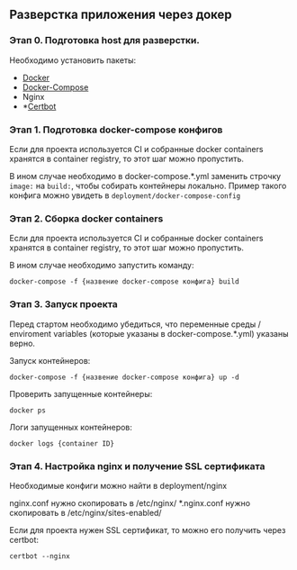 ## Разверстка приложения через докер

### Этап 0. Подготовка host для разверстки.

Необходимо установить пакеты: 
 - [Docker](https://docs.docker.com/get-docker/)
 - [Docker-Compose](https://docs.docker.com/compose/install/)
 - Nginx
 - *[Certbot](https://certbot.eff.org/)

### Этап 1. Подготовка docker-compose конфигов 

Если для проекта используется CI и собранные docker containers хранятся в container registry, то этот шаг можно пропустить. 

В ином случае необходимо в docker-compose.*.yml заменить строчку `image:` на `build:`, чтобы собирать контейнеры локально. Пример такого конфига можно увидеть в `deployment/docker-compose-config `


### Этап 2. Сборка docker containers

Если для проекта используется CI и собранные docker containers хранятся в container registry, то этот шаг можно пропустить. 

В ином случае необходимо запустить команду:

`docker-compose -f {назвение docker-compose конфига} build`


### Этап 3. Запуск проекта

Перед стартом необходимо убедиться, что переменные среды / enviroment variables (которые указаны в docker-compose.*.yml) указаны верно. 

Запуск контейнеров:

`docker-compose -f {назвение docker-compose конфига} up -d`

Проверить запущенные контейнеры:

`docker ps`

Логи запущенных контейнеров:

`docker logs {container ID}`


### Этап 4. Настройка nginx и получение SSL сертификата

Необходимые конфиги можно найти в deployment/nginx

nginx.conf нужно скопировать в /etc/nginx/
*.nginx.conf нужно скопировать в /etc/nginx/sites-enabled/

Если для проекта нужен SSL сертификат, то можно его получить через certbot:

`certbot --nginx` 


